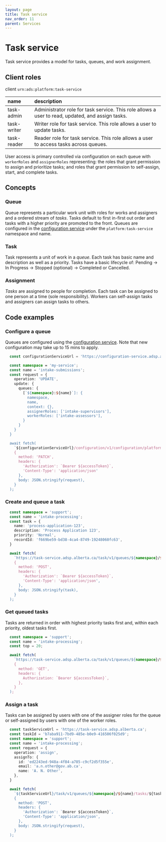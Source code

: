 ```yaml
---
layout: page
title: Task service
nav_order: 11
parent: Services
---
```


# Task service
Task service provides a model for tasks, queues, and work assignment.

## Client roles
client `urn:ads:platform:task-service`

| name | description |
|:-|:-|
| task-admin | Administrator role for task service. This role allows a user to read, updated, and assign tasks. |
| task-writer | Writer role for task service. This role allows a user to update tasks. |
| task-reader | Reader role for task service. This role allows a user to access tasks across queues. |

User access is primary controlled via configuration on each queue with `workerRoles` and `assignerRoles` representing: the roles that grant permission to assign and prioritize tasks; and roles that grant permission to self-assign, start, and complete tasks.

## Concepts
### Queue
Queue represents a particular work unit with roles for works and assigners and a ordered stream of *tasks*. Tasks default to first in-first out order and tasks with a higher priority are promoted to the front. Queues are configured in the [configuration service](configuration-service.md) under the `platform:task-service` namespace and name.

### Task
Task represents a unit of work in a *queue*. Each task has basic name and description as well as a priority. Tasks have a basic lifecycle of: Pending -> In Progress -> Stopped (optional) -> Completed or Cancelled.

### Assignment
*Tasks* are assigned to people for completion. Each task can be assigned to one person at a time (sole responsibility). Workers can self-assign tasks and assigners can assign tasks to others.

## Code examples
### Configure a queue
Queues are configured using the [configuration service](configuration-service.md). Note that new configuration may take up to 15 mins to apply.

```typescript
  const configurationServiceUrl = 'https://configuration-service.adsp.alberta.ca';

  const namespace = 'my-service';
  const name = 'intake-submissions';
  const request = {
    operation: 'UPDATE',
    update: {
      queues: {
        [`${namespace}:${name}`]: {
          namespace,
          name,
          context: {},
          assignerRoles: ['intake-supervisors'],
          workerRoles: ['intake-assessors'],
        }
      }
    }
  }

  await fetch(
    `${configurationServiceUrl}/configuration/v1/configuration/platform/task-service`,
    {
      method: 'PATCH',
      headers: {
        'Authorization': `Bearer ${accessToken}`,
        'Content-Type': 'application/json'
      },
      body: JSON.stringify(request),
    }
  );
```

### Create and queue a task
```typescript
  const namespace = 'support';
  const name = 'intake-processing';
  const task = {
    name: 'process-application-123',
    description: 'Process Application 123',
    priority: 'Normal',
    recordId: 'f669be59-bd38-4ca4-8749-19248060fc63',
  }

  await fetch(
    `https://task-service.adsp.alberta.ca/task/v1/queues/${namespace}/${name}/tasks`,
    {
      method: 'POST',
      headers: {
        'Authorization': `Bearer ${accessToken}`,
        'Content-Type': 'application/json',
      },
      body: JSON.stringify(task),
    }
  );
```

### Get queued tasks
Tasks are returned in order with highest priority tasks first and, within each priority, oldest tasks first.
```typescript
  const namespace = 'support';
  const name = 'intake-processing';
  const top = 20;

  await fetch(
    `https://task-service.adsp.alberta.ca/task/v1/queues/${namespace}/${name}/tasks?top=${top}`,
    {
      method: 'GET',
      headers: {
        Authorization: `Bearer ${accessToken}`,
      },
    }
  );
```

### Assign a task
Tasks can be assigned by users with one of the assigner roles for the queue or self-assigned by users with one of the worker roles.

```typescript
  const taskServiceUrl = 'https://task-service.adsp.alberta.ca';
  const taskId = 'b7aba911-7bd9-485e-b0e9-416506f025d9';
  const namespace = 'support';
  const name = 'intake-processing';
  const request = {
    operation: 'assign',
    assignTo: {
      id: 'ed2243ed-948a-4f84-a785-c9cf2d5f355e',
      email: 'a.n.other@gov.ab.ca',
      name: 'A. N. Other',
    },
  }

  await fetch(
    `${taskServiceUrl}/task/v1/queues/${namespace}/${name}/tasks/${taskId}`,
    {
      method: 'POST',
      headers: {
        'Authorization': `Bearer ${accessToken}`,
        'Content-Type': 'application/json',
      },
      body: JSON.stringify(request),
    }
  );
```
